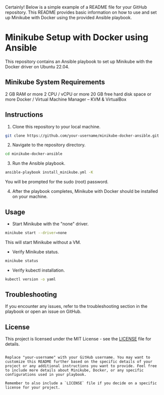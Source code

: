 Certainly! Below is a simple example of a README file for your GitHub repository. This README provides basic information on how to use and set up Minikube with Docker using the provided Ansible playbook.

# Minikube Setup with Docker using Ansible

This repository contains an Ansible playbook to set up Minikube with the Docker driver on Ubuntu 22.04.

## Minikube System Requirements
2 GB RAM or more
2 CPU / vCPU or more
20 GB free hard disk space or more
Docker / Virtual Machine Manager – KVM & VirtualBox

## Instructions

1. Clone this repository to your local machine.

```bash
git clone https://github.com/your-username/minikube-docker-ansible.git
```

2. Navigate to the repository directory.

```bash
cd minikube-docker-ansible
```

3. Run the Ansible playbook.

```bash
ansible-playbook install_minikube.yml -K
```

You will be prompted for the sudo (root) password.

4. After the playbook completes, Minikube with Docker should be installed on your machine.

## Usage

- Start Minikube with the "none" driver.

```bash
minikube start --driver=none
```

This will start Minikube without a VM.

- Verify Minikube status.

```bash
minikube status
```

- Verify kubectl installation.

```bash
kubectl version -o yaml
```

## Troubleshooting

If you encounter any issues, refer to the troubleshooting section in the playbook or open an issue on GitHub.

## License

This project is licensed under the MIT License - see the [LICENSE](LICENSE) file for details.
```

Replace "your-username" with your GitHub username. You may want to customize this README further based on the specific details of your project or any additional instructions you want to provide. Feel free to include more details about Minikube, Docker, or any specific configurations used in your playbook.

Remember to also include a `LICENSE` file if you decide on a specific license for your project.
